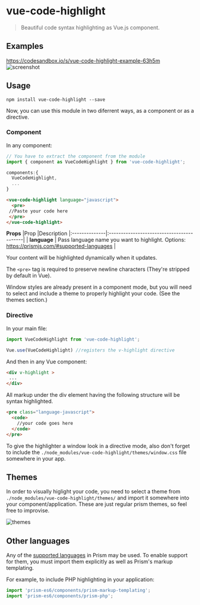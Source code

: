 # vue-code-highlight

> Beautiful code syntax highlighting as Vue.js component.

## Examples
https://codesandbox.io/s/vue-code-highlight-example-63h5m
![screenshot](/public/screenshot2.png)

## Usage

```
npm install vue-code-highlight --save
```

Now, you can use this module in two diferrent ways, as a component or as a directive.

### Component
In any component:

```js
// You have to extract the component from the module
import { component as VueCodeHighlight } from 'vue-code-highlight';

components:{
  VueCodeHighlight,
  ...
}
```

```html
<vue-code-highlight language="javascript">
  <pre>
 //Paste your code here
 </pre>
</vue-code-highlight>
```
**Props**
|Prop          |Description
|:--------------|:------------------------------------------|
| **language** | Pass language name you want to highlight. Options: https://prismjs.com/#supported-languages |

Your content will be highlighted dynamically when it updates. 

The `<pre>` tag is required to preserve newline characters (They're stripped by default in Vue).

Window styles are already present in a component mode, but you will need to select and include a theme to properly highlight your code. (See the themes section.)

### Directive
In your main file:
```js
import VueCodeHighlight from 'vue-code-highlight';

Vue.use(VueCodeHighlight) //registers the v-highlight directive

```
And then in any Vue component:

```html
<div v-highlight >
 ...
</div>
```
All markup under the div element having the following structure will be syntax highlighted.

```html
<pre class="language-javascript">
  <code>
    //your code goes here
  </code>
</pre>
```

To give the highlighter a window look in a directive mode, also don't forget to include the `./node_modules/vue-code-highlight/themes/window.css` file somewhere in your app.

## Themes
In order to visually higlight your code, you need to select a theme from `./node_modules/vue-code-highlight/themes/` and import it somewhere into your component/application. These are just regular prism themes, so feel free to improvise.

![themes](/public/themes.png)

## Other languages

Any of the [supported languages](https://prismjs.com/index.html#supported-languages) in Prism may be used. To enable support
for them, you must import them explicitly as well as Prism's markup templating.

For example, to include PHP highlighting in your application:

```jsx
import 'prism-es6/components/prism-markup-templating';
import 'prism-es6/components/prism-php';
```
